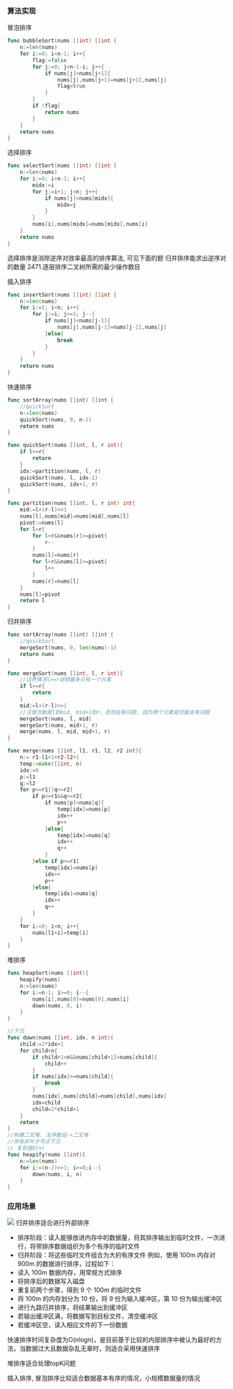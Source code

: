 ### 算法实现
冒泡排序
```go
func bubbleSort(nums []int) []int {
    n:=len(nums)
    for i:=0; i<n-1; i++{
        flag:=false
        for j:=0; j<n-1-i; j++{
            if nums[j]>nums[j+1]{
                nums[j],nums[j+1]=nums[j+1],nums[j]
                flag=true
            }
        }
        if !flag{
            return nums
        }
    }
    return nums
}
```
选择排序 
```go
func selectSort(nums []int) []int {
    n:=len(nums)
    for i:=0; i<n-1; i++{
        midx:=i
        for j:=i+1; j<n; j++{
            if nums[j]<nums[midx]{
                midx=j
            }
        }
        nums[i],nums[midx]=nums[midx],nums[i]
    }
    return nums
}
```
 选择排序是消除逆序对效率最高的排序算法, 可见下面的题
 归并排序能求出逆序对的数量
 2471.逐层排序二叉树所需的最少操作数目

插入排序
```go
func insertSort(nums []int) []int {
    n:=len(nums)
    for i:=1; i<n; i++{
        for j:=i; j>=1; j--{
            if nums[j]<nums[j-1]{
                nums[j],nums[j-1]=nums[j-1],nums[j]
            }else{
                break
            }
        }
    }
    return nums
}
```
快速排序
```go
func sortArray(nums []int) []int {
    //quickSort
    n:=len(nums)
    quickSort(nums, 0, n-1)
    return nums
}

func quickSort(nums []int, l, r int){
    if l>=r{
        return 
    }
    idx:=partition(nums, l, r)
    quickSort(nums, l, idx-1)
    quickSort(nums, idx+1, r)
}

func partition(nums []int, l, r int) int{
    mid:=l+(r-l)>>1
    nums[l],nums[mid]=nums[mid],nums[l]
    pivot:=nums[l]
    for l<r{
        for l<r&&nums[r]>=pivot{
            r--
        }
        nums[l]=nums[r]
        for l<r&&nums[l]<=pivot{
            l++
        }
        nums[r]=nums[l]
    }
    nums[l]=pivot
    return l
}
```
归并排序
```go
func sortArray(nums []int) []int {
    //quickSort
    mergeSort(nums, 0, len(nums)-1)
    return nums
}

func mergeSort(nums []int, l, r int){
	//边界情况l>=r说明最多只有一个元素
    if l>=r{
        return 
    }
    mid:=l+(r-l)>>1
    //注意次数是l到mid, mid+1到r，否则会有问题, 因为两个元素就可能会有问题
    mergeSort(nums, l, mid)
    mergeSort(nums, mid+1, r)
    merge(nums, l, mid, mid+1, r)
}

func merge(nums []int, l1, r1, l2, r2 int){
    n:= r1-l1+1+r2-l2+1
    temp:=make([]int, n)
    idx:=0
    p:=l1
    q:=l2
    for p<=r1||q<=r2{
        if p<=r1&&q<=r2{
            if nums[p]<nums[q]{
                temp[idx]=nums[p]
                idx++
                p++
            }else{
                temp[idx]=nums[q]
                idx++
                q++
            }
        }else if p<=r1{
            temp[idx]=nums[p]
            idx++
            p++
        }else{
            temp[idx]=nums[q]
            idx++
            q++
        }
    }
    for i:=0; i<n; i++{
        nums[l1+i]=temp[i]
    }
}
```
堆排序
```go
func heapSort(nums []int){
    heapify(nums)
    n:=len(nums)
    for i:=n-1; i>=0; i--{
        nums[i],nums[0]=nums[0],nums[i]
        down(nums, 0, i)
    }
}

//下沉 
func down(nums []int, idx, n int){
    child:=2*idx+1
    for child<n{
        if child+1<n&&nums[child+1]>nums[child]{
            child++
        }
        if nums[idx]>=nums[child]{
            break
        }
        nums[idx],nums[child]=nums[child],nums[idx]
        idx=child
        child=2*child+1
    }
    return 
}
//构建二叉堆. 无序数组->二叉堆
//所有非叶子节点下沉
// 复杂度O(n)
func heapify(nums []int){
    n:=len(nums)
    for i:=(n-2)>>1; i>=0;i--{
        down(nums, i, n)
    } 
}
```
### 应用场景
![](Pasted%20image%2020240305181107.png)
归并排序适合进行外部排序
- 排序阶段：读入能够放进内存中的数据量，将其排序输出到临时文件，一次进行，将带排序数据组织为多个有序的临时文件
- 归并阶段：将这些临时文件组合为大的有序文件
例如，使用 100m 内存对 900m 的数据进行排序，过程如下：
- 读入 100m 数据内存，用常规方式排序
- 将排序后的数据写入磁盘
- 重复前两个步骤，得到 9 个 100m 的临时文件
- 将 100m 的内存划分为 10 份，将 9 份为输入缓冲区，第 10 份为输出缓冲区
- 进行九路归并排序，将结果输出到缓冲区
- 若输出缓冲区满，将数据写到目标文件，清空缓冲区
- 若缓冲区空，读入相应文件的下一份数据

快速排序时间复杂度为O(nlogn)，是目前基于比较的内部排序中被认为最好的方法，当数据过大且数据杂乱无章时，则适合采用快速排序

堆排序适合处理topK问题

插入排序, 冒泡排序比较适合数据基本有序的情况，小规模数据量的情况

  
